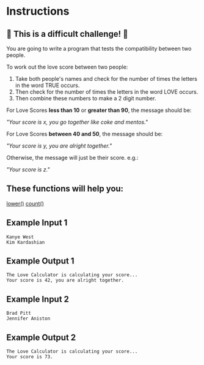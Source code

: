 # Instructions

## 💪 This is a difficult challenge! 💪

You are going to write a program that tests the compatibility between two people.

To work out the love score between two people:

1. Take both people's names and check for the number of times the letters in the word TRUE occurs.
2. Then check for the number of times the letters in the word LOVE occurs.
3. Then combine these numbers to make a 2 digit number.

For Love Scores **less than 10** or **greater than 90**, the message should be:

_"Your score is *x*, you go together like coke and mentos."_

For Love Scores **between 40 and 50**, the message should be:

_"Your score is *y*, you are alright together."_

Otherwise, the message will just be their score. e.g.:

_"Your score is *z*."_

## These functions will help you:

[lower()](https://www.w3schools.com/python/ref_string_lower.asp)
[count()](https://www.w3schools.com/python/ref_list_count.asp)

## Example Input 1
```
Kanye West
Kim Kardashian
```
## Example Output 1
```
The Love Calculator is calculating your score...
Your score is 42, you are alright together.
```
## Example Input 2
```
Brad Pitt
Jennifer Aniston
```
## Example Output 2
```
The Love Calculator is calculating your score...
Your score is 73.
```